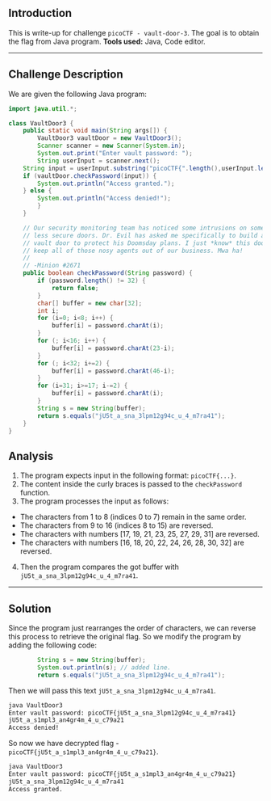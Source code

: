 ## Introduction

This is write-up for challenge `picoCTF - vault-door-3`.
The goal is to obtain the flag from Java program.
**Tools used:** Java, Code editor.

---

## Challenge Description

We are given the following Java program:
``` Java
import java.util.*;

class VaultDoor3 {
    public static void main(String args[]) {
        VaultDoor3 vaultDoor = new VaultDoor3();
        Scanner scanner = new Scanner(System.in);
        System.out.print("Enter vault password: ");
        String userInput = scanner.next();
	String input = userInput.substring("picoCTF{".length(),userInput.length()-1);
	if (vaultDoor.checkPassword(input)) {
	    System.out.println("Access granted.");
	} else {
	    System.out.println("Access denied!");
        }
    }

    // Our security monitoring team has noticed some intrusions on some of the
    // less secure doors. Dr. Evil has asked me specifically to build a stronger
    // vault door to protect his Doomsday plans. I just *know* this door will
    // keep all of those nosy agents out of our business. Mwa ha!
    //
    // -Minion #2671
    public boolean checkPassword(String password) {
        if (password.length() != 32) {
            return false;
        }
        char[] buffer = new char[32];
        int i;
        for (i=0; i<8; i++) {
            buffer[i] = password.charAt(i);
        }
        for (; i<16; i++) {
            buffer[i] = password.charAt(23-i);
        }
        for (; i<32; i+=2) {
            buffer[i] = password.charAt(46-i);
        }
        for (i=31; i>=17; i-=2) {
            buffer[i] = password.charAt(i);
        }
        String s = new String(buffer);
        return s.equals("jU5t_a_sna_3lpm12g94c_u_4_m7ra41");
    }
}
```
## Analysis
1. The program expects input in the following format: `picoCTF{...}`.
2. The content inside the curly braces is passed to the `checkPassword` function.
3. The program processes the input as follows:
 - The characters from 1 to 8 (indices 0 to 7) remain in the same order. 
 - The characters from 9 to 16 (indices 8 to 15) are reversed. 
 - The characters with numbers [17, 19, 21, 23, 25, 27, 29, 31] are reversed.
 - The characters with numbers [16, 18, 20, 22, 24, 26, 28, 30, 32] are reversed.
4. Then the program compares the got buffer with `jU5t_a_sna_3lpm12g94c_u_4_m7ra41`.

---

## Solution

Since the program just rearranges the order of characters, we can reverse this process to retrieve the original flag.
So we modify the program by adding the following code:
``` Java
        String s = new String(buffer);
        System.out.println(s); // added line.
        return s.equals("jU5t_a_sna_3lpm12g94c_u_4_m7ra41");
```

Then we will pass this text `jU5t_a_sna_3lpm12g94c_u_4_m7ra41`.
``` bash
java VaultDoor3
Enter vault password: picoCTF{jU5t_a_sna_3lpm12g94c_u_4_m7ra41}
jU5t_a_s1mpl3_an4gr4m_4_u_c79a21
Access denied!
```

So now we have decrypted flag - `picoCTF{jU5t_a_s1mpl3_an4gr4m_4_u_c79a21}`.
``` bash
java VaultDoor3
Enter vault password: picoCTF{jU5t_a_s1mpl3_an4gr4m_4_u_c79a21}
jU5t_a_sna_3lpm12g94c_u_4_m7ra41
Access granted.
```

